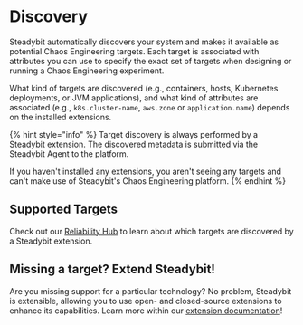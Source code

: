 # Discovery

Steadybit automatically discovers your system and makes it available as potential Chaos Engineering targets. Each target is associated with attributes you can use to specify the exact set of targets when designing or running a Chaos Engineering experiment.

What kind of targets are discovered (e.g., containers, hosts, Kubernetes deployments, or JVM applications), and what kind of attributes are associated (e.g., `k8s.cluster-name`, `aws.zone` or `application.name`) depends on the installed extensions.

{% hint style="info" %}
Target discovery is always performed by a Steadybit extension. The discovered metadata is submitted via the Steadybit Agent to the platform.

If you haven't installed any extensions, you aren't seeing any targets and can't make use of Steadybit's Chaos Engineering platform.
{% endhint %}

## Supported Targets

Check out our [Reliability Hub](https://hub.steadybit.com/targets) to learn about which targets are discovered by a Steadybit extension.

## Missing a target? Extend Steadybit!

Are you missing support for a particular technology? No problem, Steadybit is extensible, allowing you to use open- and closed-source extensions to enhance its capabilities. Learn more within our [extension documentation](../../integrate-with-steadybit/extensions/)!
